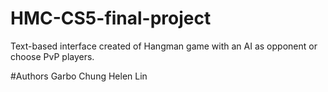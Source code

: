 # HMC-CS5-final-project
Text-based interface created of Hangman game with an AI as opponent or choose PvP players.

#Authors
Garbo Chung
Helen Lin
